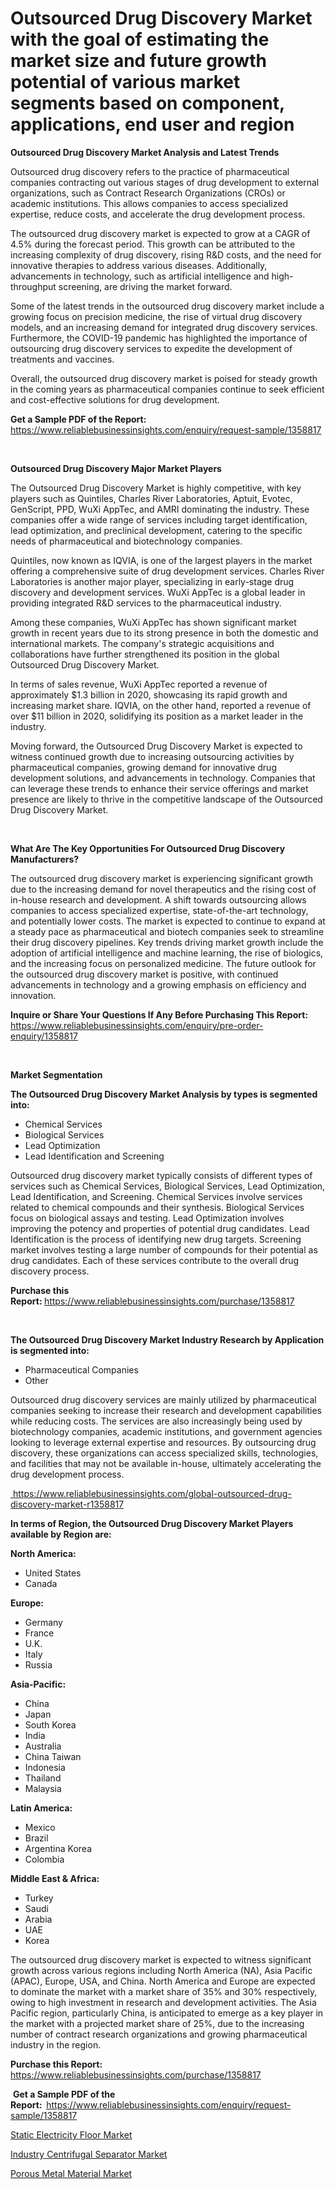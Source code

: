 <p><h1>Outsourced Drug Discovery Market with the goal of estimating the market size and future growth potential of various market segments based on component, applications, end user and region</h1></p><p><strong>Outsourced Drug Discovery Market Analysis and Latest Trends</strong></p>
<p><p>Outsourced drug discovery refers to the practice of pharmaceutical companies contracting out various stages of drug development to external organizations, such as Contract Research Organizations (CROs) or academic institutions. This allows companies to access specialized expertise, reduce costs, and accelerate the drug development process. </p><p>The outsourced drug discovery market is expected to grow at a CAGR of 4.5% during the forecast period. This growth can be attributed to the increasing complexity of drug discovery, rising R&D costs, and the need for innovative therapies to address various diseases. Additionally, advancements in technology, such as artificial intelligence and high-throughput screening, are driving the market forward.</p><p>Some of the latest trends in the outsourced drug discovery market include a growing focus on precision medicine, the rise of virtual drug discovery models, and an increasing demand for integrated drug discovery services. Furthermore, the COVID-19 pandemic has highlighted the importance of outsourcing drug discovery services to expedite the development of treatments and vaccines.</p><p>Overall, the outsourced drug discovery market is poised for steady growth in the coming years as pharmaceutical companies continue to seek efficient and cost-effective solutions for drug development.</p></p>
<p><strong>Get a Sample PDF of the Report:&nbsp;</strong> <a href="https://www.reliablebusinessinsights.com/enquiry/request-sample/1358817">https://www.reliablebusinessinsights.com/enquiry/request-sample/1358817</a></p>
<p>&nbsp;</p>
<p><strong>Outsourced Drug Discovery Major Market Players</strong></p>
<p><p>The Outsourced Drug Discovery Market is highly competitive, with key players such as Quintiles, Charles River Laboratories, Aptuit, Evotec, GenScript, PPD, WuXi AppTec, and AMRI dominating the industry. These companies offer a wide range of services including target identification, lead optimization, and preclinical development, catering to the specific needs of pharmaceutical and biotechnology companies.</p><p>Quintiles, now known as IQVIA, is one of the largest players in the market offering a comprehensive suite of drug development services. Charles River Laboratories is another major player, specializing in early-stage drug discovery and development services. WuXi AppTec is a global leader in providing integrated R&D services to the pharmaceutical industry.</p><p>Among these companies, WuXi AppTec has shown significant market growth in recent years due to its strong presence in both the domestic and international markets. The company's strategic acquisitions and collaborations have further strengthened its position in the global Outsourced Drug Discovery Market.</p><p>In terms of sales revenue, WuXi AppTec reported a revenue of approximately $1.3 billion in 2020, showcasing its rapid growth and increasing market share. IQVIA, on the other hand, reported a revenue of over $11 billion in 2020, solidifying its position as a market leader in the industry.</p><p>Moving forward, the Outsourced Drug Discovery Market is expected to witness continued growth due to increasing outsourcing activities by pharmaceutical companies, growing demand for innovative drug development solutions, and advancements in technology. Companies that can leverage these trends to enhance their service offerings and market presence are likely to thrive in the competitive landscape of the Outsourced Drug Discovery Market.</p></p>
<p>&nbsp;</p>
<p><strong>What Are The Key Opportunities For Outsourced Drug Discovery Manufacturers?</strong></p>
<p><p>The outsourced drug discovery market is experiencing significant growth due to the increasing demand for novel therapeutics and the rising cost of in-house research and development. A shift towards outsourcing allows companies to access specialized expertise, state-of-the-art technology, and potentially lower costs. The market is expected to continue to expand at a steady pace as pharmaceutical and biotech companies seek to streamline their drug discovery pipelines. Key trends driving market growth include the adoption of artificial intelligence and machine learning, the rise of biologics, and the increasing focus on personalized medicine. The future outlook for the outsourced drug discovery market is positive, with continued advancements in technology and a growing emphasis on efficiency and innovation.</p></p>
<p><strong>Inquire or Share Your Questions If Any Before Purchasing This Report:</strong> <a href="https://www.reliablebusinessinsights.com/enquiry/pre-order-enquiry/1358817">https://www.reliablebusinessinsights.com/enquiry/pre-order-enquiry/1358817</a></p>
<p>&nbsp;</p>
<p><strong>Market Segmentation</strong></p>
<p><strong>The Outsourced Drug Discovery Market Analysis by types is segmented into:</strong></p>
<p><ul><li>Chemical Services</li><li>Biological Services</li><li>Lead Optimization</li><li>Lead Identification and Screening</li></ul></p>
<p><p>Outsourced drug discovery market typically consists of different types of services such as Chemical Services, Biological Services, Lead Optimization, Lead Identification, and Screening. Chemical Services involve services related to chemical compounds and their synthesis. Biological Services focus on biological assays and testing. Lead Optimization involves improving the potency and properties of potential drug candidates. Lead Identification is the process of identifying new drug targets. Screening market involves testing a large number of compounds for their potential as drug candidates. Each of these services contribute to the overall drug discovery process.</p></p>
<p><strong>Purchase this Report:&nbsp;</strong><a href="https://www.reliablebusinessinsights.com/purchase/1358817">https://www.reliablebusinessinsights.com/purchase/1358817</a></p>
<p>&nbsp;</p>
<p><strong>The Outsourced Drug Discovery Market Industry Research by Application is segmented into:</strong></p>
<p><ul><li>Pharmaceutical Companies</li><li>Other</li></ul></p>
<p><p>Outsourced drug discovery services are mainly utilized by pharmaceutical companies seeking to increase their research and development capabilities while reducing costs. The services are also increasingly being used by biotechnology companies, academic institutions, and government agencies looking to leverage external expertise and resources. By outsourcing drug discovery, these organizations can access specialized skills, technologies, and facilities that may not be available in-house, ultimately accelerating the drug development process.</p></p>
<p><a href="https://www.reliablebusinessinsights.com/global-outsourced-drug-discovery-market-r1358817">&nbsp;https://www.reliablebusinessinsights.com/global-outsourced-drug-discovery-market-r1358817</a></p>
<p><strong>In terms of Region, the Outsourced Drug Discovery Market Players available by Region are:</strong></p>
<p>
    <p> <strong> North America: </strong>
        <ul>
            <li>United States</li>
            <li>Canada</li>
        </ul>
        </p> 
    <p> <strong> Europe: </strong>
        <ul>
            <li>Germany</li>
            <li>France</li>
            <li>U.K.</li>
            <li>Italy</li>
            <li>Russia</li>
        </ul>
        </p> 
    <p> <strong> Asia-Pacific: </strong>
        <ul>
            <li>China</li>
            <li>Japan</li>
            <li>South Korea</li>
            <li>India</li>
            <li>Australia</li>
            <li>China Taiwan</li>
            <li>Indonesia</li>
            <li>Thailand</li>
            <li>Malaysia</li>
        </ul>
        </p> 
    <p> <strong> Latin America: </strong>
        <ul>
            <li>Mexico</li>
            <li>Brazil</li>
            <li>Argentina Korea</li>
            <li>Colombia</li>
        </ul>
        </p> 
    <p> <strong> Middle East & Africa: </strong>
        <ul>
            <li>Turkey</li>
            <li>Saudi</li>
            <li>Arabia</li>
            <li>UAE</li>
            <li>Korea</li>
        </ul>
    </p>
    </p>
<p><p>The outsourced drug discovery market is expected to witness significant growth across various regions including North America (NA), Asia Pacific (APAC), Europe, USA, and China. North America and Europe are expected to dominate the market with a market share of 35% and 30% respectively, owing to high investment in research and development activities. The Asia Pacific region, particularly China, is anticipated to emerge as a key player in the market with a projected market share of 25%, due to the increasing number of contract research organizations and growing pharmaceutical industry in the region.</p></p>
<p><strong>Purchase this Report: </strong><a href="https://www.reliablebusinessinsights.com/purchase/1358817">https://www.reliablebusinessinsights.com/purchase/1358817</a></p>
<p>&nbsp;<strong>Get a Sample PDF of the Report:&nbsp;&nbsp;</strong><a href="https://www.reliablebusinessinsights.com/enquiry/request-sample/1358817">https://www.reliablebusinessinsights.com/enquiry/request-sample/1358817</a></p>
<p><strong></strong></p>
<p><p><a href="https://medium.com/@yeie266/static-electricity-floor-market-size-share-trends-analysis-report-by-end-use-computer-training-39af2e9244e3">Static Electricity Floor Market</a></p><p><a href="https://medium.com/@bartlakin73/industry-centrifugal-separator-market-investigation-industry-evolution-and-forecast-till-2031-8c4aa3280634">Industry Centrifugal Separator Market</a></p><p><a href="https://medium.com/@philipwolf32/porous-metal-material-market-size-share-trends-analysis-report-by-product-independent-hole-0aba27049210">Porous Metal Material Market</a></p></p>